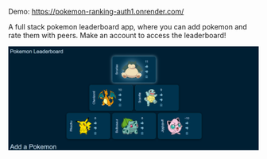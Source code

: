 Demo: https://pokemon-ranking-auth1.onrender.com/

A full stack pokemon leaderboard app, where you can add pokemon and rate them with peers. Make an account to access the leaderboard!

![Demo screenshot](https://github.com/intercalaris/pokemon-ranking-auth1/blob/main/demo-screenshot.png?raw=true)
